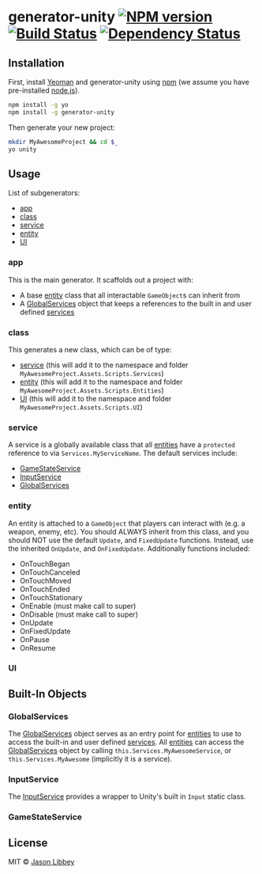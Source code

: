 # generator-unity [![NPM version][npm-image]][npm-url] [![Build Status][travis-image]][travis-url] [![Dependency Status][daviddm-image]][daviddm-url]
> 

## Installation

First, install [Yeoman](http://yeoman.io) and generator-unity using [npm](https://www.npmjs.com/) (we assume you have pre-installed [node.js](https://nodejs.org/)).

```bash
npm install -g yo
npm install -g generator-unity
```

Then generate your new project:

```bash
mkdir MyAwesomeProject && cd $_
yo unity
```

## Usage

List of subgenerators:
 * [app](#app)
 * [class](#class)
 * [service](#service)
 * [entity](#entity)
 * [UI](#UI)

### app

This is the main generator.  It scaffolds out a project with:
 * A base [entity](#entity) class that all interactable `GameObject`s can inherit from
 * A [GlobalServices](#GlobalServices) object that keeps a references to the built in and user defined [services](#service)

### class

This generates a new class, which can be of type:
 * [service](#service) (this will add it to the namespace and folder `MyAwesomeProject.Assets.Scripts.Services`)
 * [entity](#entity) (this will add it to the namespace and folder `MyAwesomeProject.Assets.Scripts.Entities`)
 * [UI](#UI) (this will add it to the namespace and folder `MyAwesomeProject.Assets.Scripts.UI`)

### service

A service is a globally available class that all [entities](#entity) have a `protected` reference to via `Services.MyServiceName`.  The default services include:
 * [GameStateService](#GameStateService)
 * [InputService](#InputService)
 * [GlobalServices](#GlobalServices)

### entity

An entity is attached to a `GameObject` that players can interact with (e.g. a weapon, enemy, etc).  You should ALWAYS inherit from this class, and you should NOT use the default `Update`, and `FixedUpdate` functions.  Instead, use the inherited `OnUpdate`, and `OnFixedUpdate`.  Additionally functions included:
 * OnTouchBegan
 * OnTouchCanceled
 * OnTouchMoved
 * OnTouchEnded
 * OnTouchStationary
 * OnEnable (must make call to super)
 * OnDisable (must make call to super)
 * OnUpdate
 * OnFixedUpdate
 * OnPause
 * OnResume

### UI


## Built-In Objects

### GlobalServices

The [GlobalServices](#GlobalServices) object serves as an entry point for [entities](#entity) to use to access the built-in and user defined [services](#service).  All [entities](#entity) can access the [GlobalServices](#service) object by calling `this.Services.MyAwesomeService`, or `this.Services.MyAwesome` (implicitly it is a service).

### InputService

The [InputService](#InputService) provides a wrapper to Unity's built in `Input` static class.

### GameStateService


## License

MIT © [Jason Libbey](//www.jasonlibbey.com)


[npm-image]: https://badge.fury.io/js/generator-unity.svg
[npm-url]: https://npmjs.org/package/generator-unity
[travis-image]: https://travis-ci.org/JELGT2011/generator-unity.svg?branch=master
[travis-url]: https://travis-ci.org/JELGT2011/generator-unity
[daviddm-image]: https://david-dm.org/JELGT2011/generator-unity.svg?theme=shields.io
[daviddm-url]: https://david-dm.org/JELGT2011/generator-unity
